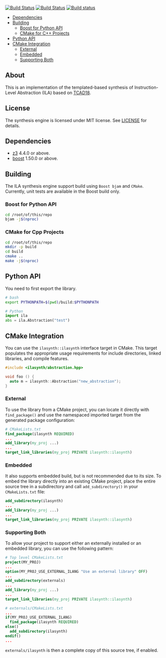[![Build Status](https://semaphoreci.com/api/v1/bo-yuan-huang/ila-synthesis-python/branches/master/badge.svg)](https://semaphoreci.com/bo-yuan-huang/ila-synthesis-python)
[![Build Status](https://travis-ci.org/PrincetonUniversity/ILA-Synthesis-Engine.svg?branch=master)](https://travis-ci.org/PrincetonUniversity/ILA-Synthesis-Engine)
[![Build status](https://ci.appveyor.com/api/projects/status/6wigyt506lel7kep/branch/master?svg=true)](https://ci.appveyor.com/project/Bo-Yuan-Huang/ila-synthesis-engine/branch/master)

- [Dependencies](#dependencies)
- [Building](#building)
  - [Boost for Python API](#boost-for-python-api)
  - [CMake for C++ Projects](#cmake-for-cpp-projects)
- [Python API](#python-api)
- [CMake Integration](#cmake-integration)
  - [External](#external)
  - [Embedded](#embedded)
  - [Supporting Both](#supporting-both)

## About 

This is an implementation of the templated-based synthesis of Instruction-Level Abstraction (ILA) based on [TCAD18](https://ieeexplore.ieee.org/document/8076885/). 

## License

The synthesis engine is licensed under MIT license. See [LICENSE](LICENSE) for details. 

## Dependencies 

- [z3](https://github.com/Z3Prover/z3) 4.4.0 or above.
- [boost](https://www.boost.org) 1.50.0 or above.

## Building

The ILA synthesis engine support build using `Boost bjam` and `CMake`.
Currently, unit tests are available in the Boost build only. 

### Boost for Python API

``` bash
cd /root/of/this/repo
bjam -j$(nproc)

```

### CMake for Cpp Projects

``` bash
cd /root/of/this/repo
mkdir -p build
cd build
cmake ..
make -j$(nproc)
```

## Python API

You need to first export the library. 

``` bash
# bash
export PYTHONPATH=$(pwd)/build:$PYTHONPATH
```

``` python
# Python 
import ila
abs = ila.Abstraction("test")
```

## CMake Integration
You can use the `ilasynth::ilasynth` interface target in CMake. 
This target populates the appropriate usage requirements for include directories, linked libraries, and compile features. 

``` c++
#include <ilasynth/abstraction.hpp>

void foo () {
  auto m = ilasynth::Abstraction("new_abstraction");
}
```

### External

To use the library from a CMake project, you can locate it directly with `find_package()` and use the namespaced imported target from the generated package configuration:

``` cmake
# CMakeLists.txt
find_package(ilasynth REQUIRED)
...
add_library(my_proj ...)
...
target_link_libraries(my_proj PRIVATE ilasynth::ilasynth)
```

### Embedded

It also supports embedded build, but is not recommended due to its size. 
To embed the library directly into an existing CMake project, place the entire source tree in a subdirectory and call `add_subdirectory()` in your `CMakeLists.txt` file:

``` cmake 
add_subdirectory(ilasynth)
...
add_library(my_proj ...)
...
target_link_libraries(my_proj PRIVATE ilasynth::ilasynth)
```

### Supporting Both

To allow your project to support either an externally installed or an embedded library, you can use the following pattern:

``` cmake
# Top level CMakeLists.txt
project(MY_PROJ)
...
option(MY_PROJ_USE_EXTERNAL_ILANG "Use an external library" OFF)
...
add_subdirectory(externals)
...
add_library(my_proj ...)
...
target_link_libraries(my_proj PRIVATE ilasynth::ilasynth)
```

``` cmake
# externals/CMakeLists.txt
...
if(MY_PROJ_USE_EXTERNAL_ILANG)
  find_package(ilasynth REQUIRED)
else()
  add_subdirectory(ilasynth)
endif()
...
```

`externals/ilasynth` is then a complete copy of this source tree, if enabled.
